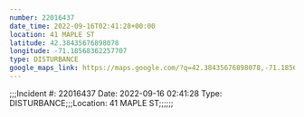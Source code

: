 ```yaml
---
number: 22016437
date_time: 2022-09-16T02:41:28+00:00
location: 41 MAPLE ST
latitude: 42.38435676898078
longitude: -71.18568362257707
type: DISTURBANCE
google_maps_link: https://maps.google.com/?q=42.38435676898078,-71.18568362257707
---
```


;;;Incident #: 22016437  Date: 2022-09-16 02:41:28   Type: DISTURBANCE;;;Location: 41 MAPLE ST;;;;;;
